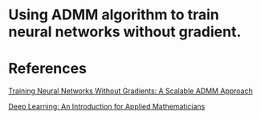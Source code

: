 # Using ADMM algorithm to train neural networks without gradient.

# References

[Training Neural Networks Without Gradients: A Scalable ADMM Approach](https://arxiv.org/abs/1605.02026)

[Deep Learning: An Introduction for Applied Mathematicians](https://epubs.siam.org/doi/10.1137/18M1165748)
